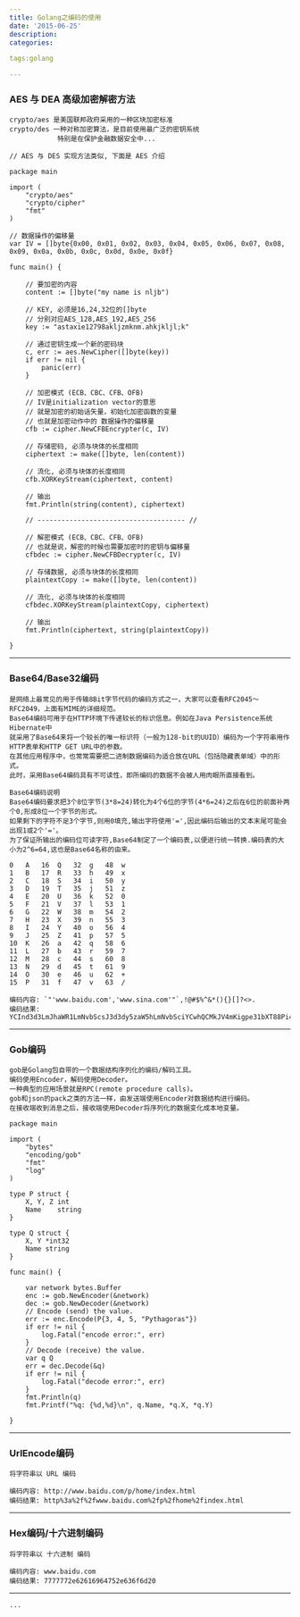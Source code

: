 ```yaml
---
title: Golang之编码的使用
date: '2015-06-25'
description:
categories:

tags:golang

---
```


>

### AES 与 DEA 高级加密解密方法

>

	crypto/aes 是美国联邦政府采用的一种区块加密标准
	crypto/des 一种对称加密算法，是目前使用最广泛的密钥系统
				特别是在保护金融数据安全中...

>

	// AES 与 DES 实现方法类似, 下面是 AES 介绍

	package main

	import (
		"crypto/aes"
		"crypto/cipher"
		"fmt"
	)

	// 数据操作的偏移量
	var IV = []byte{0x00, 0x01, 0x02, 0x03, 0x04, 0x05, 0x06, 0x07, 0x08, 0x09, 0x0a, 0x0b, 0x0c, 0x0d, 0x0e, 0x0f}

	func main() {

		// 要加密的内容
		content := []byte("my name is nljb")

		// KEY, 必须是16,24,32位的[]byte
		// 分别对应AES_128,AES_192,AES_256
		key := "astaxie12798akljzmknm.ahkjkljl;k"

		// 通过密钥生成一个新的密码块
		c, err := aes.NewCipher([]byte(key))
		if err != nil {
			panic(err)
		}

		// 加密模式 (ECB、CBC、CFB、OFB)
		// IV是initialization vector的意思
		// 就是加密的初始话矢量，初始化加密函数的变量
		// 也就是加密动作中的 数据操作的偏移量
		cfb := cipher.NewCFBEncrypter(c, IV)

		// 存储密码, 必须与块体的长度相同
		ciphertext := make([]byte, len(content))

		// 流化, 必须与块体的长度相同
		cfb.XORKeyStream(ciphertext, content)

		// 输出
		fmt.Println(string(content), ciphertext)

		// ------------------------------------- //

		// 解密模式 (ECB、CBC、CFB、OFB)
		// 也就是说，解密的时候也需要加密时的密钥与偏移量
		cfbdec := cipher.NewCFBDecrypter(c, IV)

		// 存储数据, 必须与块体的长度相同
		plaintextCopy := make([]byte, len(content))

		// 流化, 必须与块体的长度相同
		cfbdec.XORKeyStream(plaintextCopy, ciphertext)

		// 输出
		fmt.Println(ciphertext, string(plaintextCopy))

	}

---

>

### Base64/Base32编码

>

	是网络上最常见的用于传输8Bit字节代码的编码方式之一，大家可以查看RFC2045～RFC2049，上面有MIME的详细规范。
	Base64编码可用于在HTTP环境下传递较长的标识信息。例如在Java Persistence系统Hibernate中
	就采用了Base64来将一个较长的唯一标识符（一般为128-bit的UUID）编码为一个字符串用作HTTP表单和HTTP GET URL中的参数。
	在其他应用程序中，也常常需要把二进制数据编码为适合放在URL（包括隐藏表单域）中的形式。
	此时，采用Base64编码具有不可读性，即所编码的数据不会被人用肉眼所直接看到。

>

	Base64编码说明
	Base64编码要求把3个8位字节(3*8=24)转化为4个6位的字节(4*6=24)之后在6位的前面补两个0,形成8位一个字节的形式。
	如果剩下的字符不足3个字节,则用0填充,输出字符使用'=',因此编码后输出的文本末尾可能会出现1或2个'='。
	为了保证所输出的编码位可读字符,Base64制定了一个编码表,以便进行统一转换.编码表的大小为2^6=64,这也是Base64名称的由来。

>

	0	A	16	Q	32	g	48	w
	1	B	17	R	33	h	49	x
	2	C	18	S	34	i	50	y
	3	D	19	T	35	j	51	z
	4	E	20	U	36	k	52	0
	5	F	21	V	37	l	53	1
	6	G	22	W	38	m	54	2
	7	H	23	X	39	n	55	3
	8	I	24	Y	40	o	56	4
	9	J	25	Z	41	p	57	5
	10	K	26	a	42	q	58	6
	11	L	27	b	43	r	59	7
	12	M	28	c	44	s	60	8
	13	N	29	d	45	t	61	9
	14	O	30	e	46	u	62	+
	15	P	31	f	47	v	63	/

>

	编码内容: `"'www.baidu.com','www.sina.com'"`,!@#$%^&*(){}[]?<>.
	编码结果: YCInd3d3LmJhaWR1LmNvbScsJ3d3dy5zaW5hLmNvbSciYCwhQCMkJV4mKigpe31bXT88Pi4=

>

---

>

### Gob编码

>

	gob是Golang包自带的一个数据结构序列化的编码/解码工具。
	编码使用Encoder，解码使用Decoder。
	一种典型的应用场景就是RPC(remote procedure calls)。
	gob和json的pack之类的方法一样，由发送端使用Encoder对数据结构进行编码。
	在接收端收到消息之后，接收端使用Decoder将序列化的数据变化成本地变量。

>

	package main
	 
	import (
		"bytes"
		"encoding/gob"
		"fmt"
		"log"
	)
	  
	type P struct {
		X, Y, Z int
		Name    string
	}
	   
	type Q struct {
		X, Y *int32
		Name string
	}
		
	func main() {

		var network bytes.Buffer       
		enc := gob.NewEncoder(&network)
		dec := gob.NewDecoder(&network)
		// Encode (send) the value.
		err := enc.Encode(P{3, 4, 5, "Pythagoras"})
		if err != nil {
			log.Fatal("encode error:", err)
		}
		// Decode (receive) the value.
		var q Q
		err = dec.Decode(&q)
		if err != nil {
			log.Fatal("decode error:", err)
		}
		fmt.Println(q)
		fmt.Printf("%q: {%d,%d}\n", q.Name, *q.X, *q.Y)

	}
																						 
>

---

>

### UrlEncode编码

>

	将字符串以 URL 编码

>

	编码内容: http://www.baidu.com/p/home/index.html
	编码结果: http%3a%2f%2fwww.baidu.com%2fp%2fhome%2findex.html

>

---

>

### Hex编码/十六进制编码

>

	将字符串以 十六进制 编码

>

	编码内容: www.baidu.com
	编码结果: 7777772e62616964752e636f6d20

>

---

>

	...
